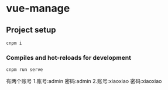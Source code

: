 # vue-manage

## Project setup
```
cnpm i
```

### Compiles and hot-reloads for development
```
cnpm run serve
```



有两个账号
1.账号:admin 密码:admin
2.账号:xiaoxiao 密码:xiaoxiao
